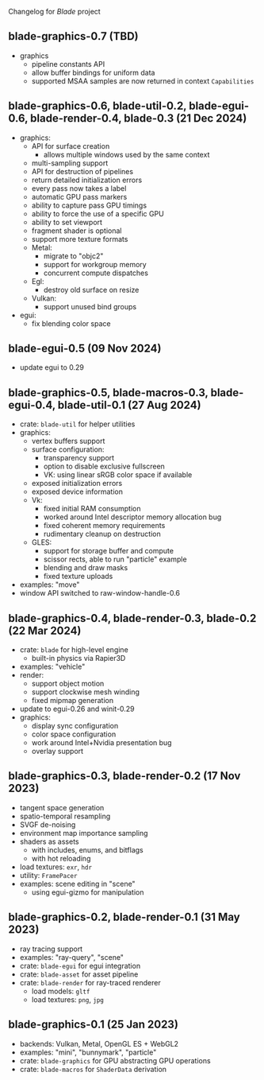 Changelog for *Blade* project

## blade-graphics-0.7 (TBD)

- graphics
  - pipeline constants API
  - allow buffer bindings for uniform data
  - supported MSAA samples are now returned in context `Capabilities`

## blade-graphics-0.6, blade-util-0.2, blade-egui-0.6, blade-render-0.4, blade-0.3 (21 Dec 2024)

- graphics:
  - API for surface creation
    - allows multiple windows used by the same context
  - multi-sampling support
  - API for destruction of pipelines
  - return detailed initialization errors
  - every pass now takes a label
  - automatic GPU pass markers
  - ability to capture pass GPU timings
  - ability to force the use of a specific GPU
  - ability to set viewport
  - fragment shader is optional
  - support more texture formats
  - Metal:
    - migrate to "objc2"
    - support for workgroup memory
    - concurrent compute dispatches
  - Egl:
    - destroy old surface on resize
  - Vulkan:
    - support unused bind groups
- egui:
  - fix blending color space

## blade-egui-0.5 (09 Nov 2024)

- update egui to 0.29

## blade-graphics-0.5, blade-macros-0.3, blade-egui-0.4, blade-util-0.1 (27 Aug 2024)

- crate: `blade-util` for helper utilities
- graphics:
  - vertex buffers support
  - surface configuration:
    - transparency support
    - option to disable exclusive fullscreen
    - VK: using linear sRGB color space if available
  - exposed initialization errors
  - exposed device information
  - Vk:
    - fixed initial RAM consumption
    - worked around Intel descriptor memory allocation bug
    - fixed coherent memory requirements
    - rudimentary cleanup on destruction
  - GLES:
    - support for storage buffer and compute
    - scissor rects, able to run "particle" example
    - blending and draw masks
    - fixed texture uploads
- examples: "move"
- window API switched to raw-window-handle-0.6

## blade-graphics-0.4, blade-render-0.3, blade-0.2 (22 Mar 2024)

- crate: `blade` for high-level engine
  - built-in physics via Rapier3D
- examples: "vehicle"
- render:
  - support object motion
  - support clockwise mesh winding
  - fixed mipmap generation
- update to egui-0.26 and winit-0.29
- graphics:
  - display sync configuration
  - color space configuration
  - work around Intel+Nvidia presentation bug
  - overlay support

## blade-graphics-0.3, blade-render-0.2 (17 Nov 2023)

- tangent space generation
- spatio-temporal resampling
- SVGF de-noising
- environment map importance sampling
- shaders as assets
  - with includes, enums, and bitflags
  - with hot reloading
- load textures: `exr`, `hdr`
- utility: `FramePacer`
- examples: scene editing in "scene"
  - using egui-gizmo for manipulation

## blade-graphics-0.2, blade-render-0.1 (31 May 2023)

- ray tracing support
- examples: "ray-query", "scene"
- crate: `blade-egui` for egui integration
- crate: `blade-asset` for asset pipeline
- crate: `blade-render` for ray-traced renderer
  - load models: `gltf`
  - load textures: `png`, `jpg`

## blade-graphics-0.1 (25 Jan 2023)

- backends: Vulkan, Metal, OpenGL ES + WebGL2
- examples: "mini", "bunnymark", "particle"
- crate: `blade-graphics` for GPU abstracting GPU operations
- crate: `blade-macros` for `ShaderData` derivation
